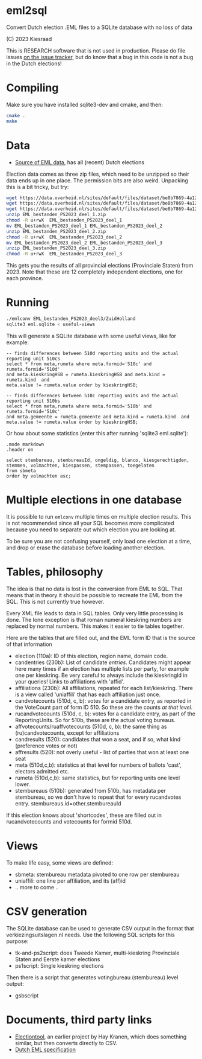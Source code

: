 # eml2sql
Convert Dutch election .EML files to a SQLite database with no loss of data

(C) 2023 Kiesraad

This is RESEARCH software that is not used in production.
Please do file issues [on the issue tracker](https://github.com/berthubert/eml2sql/issues), but do know that a bug in this code is not a bug in the Dutch elections!

# Compiling

Make sure you have installed sqlite3-dev and cmake, and then:

```bash
cmake .
make
```

# Data

 * [Source of EML data](https://data.overheid.nl/community/organization/kiesraad), has all (recent) Dutch elections
 
Election data comes as three zip files, which need to be unzipped so their
data ends up in one place. The permission bits are also weird. Unpacking this is a bit tricky, but try:

```bash
wget https://data.overheid.nl/sites/default/files/dataset/be8b7869-4a12-4446-abab-5cd0a436dc4f/resources/EML_bestanden_PS2023_deel_1.zip
wget https://data.overheid.nl/sites/default/files/dataset/be8b7869-4a12-4446-abab-5cd0a436dc4f/resources/EML_bestanden_PS2023_deel_2.zip
wget https://data.overheid.nl/sites/default/files/dataset/be8b7869-4a12-4446-abab-5cd0a436dc4f/resources/EML_bestanden_PS2023_deel_3.zip
unzip EML_bestanden_PS2023_deel_1.zip
chmod -R u+rwX  EML_bestanden_PS2023_deel_1
mv EML_bestanden_PS2023_deel_1 EML_bestanden_PS2023_deel_2
unzip EML_bestanden_PS2023_deel_2.zip
chmod -R u+rwX  EML_bestanden_PS2023_deel_2
mv EML_bestanden_PS2023_deel_2 EML_bestanden_PS2023_deel_3
unzip EML_bestanden_PS2023_deel_3.zip
chmod -R u+rwX  EML_bestanden_PS2023_deel_3
``` 

This gets you the results of all provincial elections (Provinciale Staten)
from 2023. Note that these are 12 completely independent elections, one for
each province.

# Running

```bash
./emlconv EML_bestanden_PS2023_deel3/ZuidHolland
sqlite3 eml.sqlite < useful-views
```

This will generate a SQLite database with some useful views, like for
example:

```
-- finds differences between 510d reporting units and the actual reporting unit 510cs
select * from meta,rumeta where meta.formid='510c' and rumeta.formid='510d'
and meta.kieskringHSB = rumeta.kieskringHSB and meta.kind = rumeta.kind  and
meta.value != rumeta.value order by kieskringHSB;

-- finds differences between 510c reporting units and the actual reporting unit 510bs
select * from meta,rumeta where meta.formid='510b' and rumeta.formid='510c'
and meta.gemeente = rumeta.gemeente and meta.kind = rumeta.kind  and
meta.value != rumeta.value order by kieskringHSB;
```

Or how about some statistics (enter this after running 'sqlite3
eml.sqlite'):

```
.mode markdown
.header on

select stembureau, stembureauId, ongeldig, blanco, kiesgerechtigden,
stemmen, volmachten, kiespassen, stempassen, toegelaten 
from sbmeta 
order by volmachten asc;
```

# Multiple elections in one database
It is possible to run `emlconv` multiple times on multiple election results.
This is not recommended since all your SQL becomes more complicated because
you need to separate out which election you are looking at.

To be sure you are not confusing yourself, only load one election at a time,
and drop or erase the database before loading another election.

# Tables, philosophy
The idea is that no data is lost in the conversion from EML to SQL. That
means that in theory it should be possible to recreate the EML from the SQL.
This is not currently true however.

Every XML file leads to data in SQL tables. Only very little processing is
done. The lone exception is that roman numeral kieskring numbers are
replaced by normal numbers. This makes it easier to tie tables together.

Here are the tables that are filled out, and the EML form ID that is the
source of that information

 * election (110a): ID of this election, region name, domain code.
 * candentries (230b): List of candidate *entries*. Candidates might appear
   here many times if an election has multiple lists per party, for example
   one per kieskring. Be very careful to always include the kieskringId in
   your queries! Links to affiliations with 'affid'. 
 * affiliations (230b): All affiliations, repeated for each list/kieskring.
   There is a view called 'uniaffili' that has each affiliation just once.
 * candvotecounts (510d, c, b): votes for a candidate entry, as reported in
   the VoteCount part of form ID 510. So these are the counts *at that
   level*. 
 * rucandvotecounts (510d, c, b): votes for a candidate entry, as part of
   the ReportingUnits. So for 510b, these are the actual voting bureaus.
 * affvotecounts/ruaffvotecounts (510d, c, b): the same thing as
   (ru)candvotecounts, except for affiliations
 * candresults (520): candidates that won a seat, and if so, what kind
   (preference votes or not)
 * affresults (520): not overly useful - list of parties that won at least
   one seat
 * meta (510d,c,b): statistics at that level for numbers of ballots 'cast',
   electors admitted etc.
 * rumeta (510d,c,b): same statistics, but for reporting units one level
   lower.
 * stembureaus (510b): generated from 510b, has metadata per stembureau, so
   we don't have to repeat that for every rucandvotes entry.
   stembureaus.id=other.stembureauId

If this election knows about 'shortcodes', these are filled out in
rucandvotecounts and votecounts for formid 510d.

# Views
To make life easy, some views are defined:

 * sbmeta: stembureau metadata pivoted to one row per stembureau
 * uniaffili: one line per affiliation, and its (aff)id
 * .. more to come ..

# CSV generation
The SQLite database can be used to generate CSV output in the format that
verkiezingsuitslagen.nl needs. Use the following SQL scripts for this
purpose:

 * tk-and-ps2script: does Tweede Kamer, multi-kieskring Provinciale Staten
   and Eerste kamer elections
 * ps1script: Single kieskring elections

Then there is a script that generates votingbureau (stembureau) level
output:

 * gsbscript


# Documents, third party links

 * [Electiontool](https://github.com/kroncrv/electiontool), an
   earlier project by Hay Kranen, which does something similar, but then
   converts directly to CSV.
 * [Dutch EML specification](https://www.kiesraad.nl/binaries/kiesraad/documenten/formulieren/2016/osv/eml-bestanden/specificatiedocument-eml_nl-versie-1.0a/specificatiedocument-eml-nl-1.0.a.pdf)

